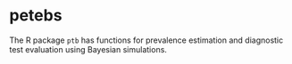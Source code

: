 petebs
======

The R package `ptb` has functions for prevalence estimation and diagnostic test evaluation using Bayesian simulations.

